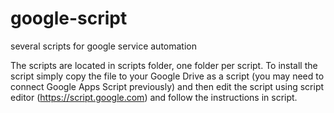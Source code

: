 # google-script
several scripts for google service automation

The scripts are located in scripts folder, one folder per script. To install the script simply copy the file to your Google Drive as a script (you may need to connect Google Apps Script previously) and then edit the script using script editor (https://script.google.com) and follow the instructions in script.

